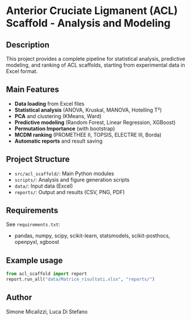 
# Anterior Cruciate Ligmanent (ACL) Scaffold - Analysis and Modeling

## Description
This project provides a complete pipeline for statistical analysis, predictive modeling, and ranking of ACL scaffolds, starting from experimental data in Excel format.

## Main Features
- **Data loading** from Excel files
- **Statistical analysis** (ANOVA, Kruskal, MANOVA, Hotelling T²)
- **PCA** and clustering (KMeans, Ward)
- **Predictive modeling** (Random Forest, Linear Regression, XGBoost)
- **Permutation Importance** (with bootstrap)
- **MCDM ranking** (PROMETHEE II, TOPSIS, ELECTRE III, Borda)
- **Automatic reports** and result saving

## Project Structure
- `src/acl_scaffold/`: Main Python modules
- `scripts/`: Analysis and figure generation scripts
- `data/`: Input data (Excel)
- `reports/`: Output and results (CSV, PNG, PDF)

## Requirements
See `requirements.txt`:
- pandas, numpy, scipy, scikit-learn, statsmodels, scikit-posthocs, openpyxl, xgboost

## Example usage
```python
from acl_scaffold import report
report.run_all("data/Matrice_risultati.xlsx", "reports/")
```

## Author
Simone Micalizzi, Luca Di Stefano
